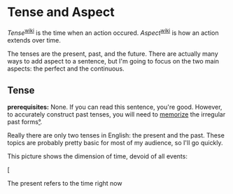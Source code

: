 # Tense and Aspect

_Tense_<sup>[wiki](https://en.wikipedia.org/wiki/Grammatical_tense)</sup> is 
the time when an action occured.
_Aspect_<sup>[wiki](https://en.wikipedia.org/wiki/Grammatical_aspect)</sup> is
how an action extends over time.

The tenses are the present, past, and the future. There are actually many ways
to add aspect to a sentence, but I'm going to focus on the two main aspects:
the perfect and the continuous.


## Tense

**prerequisites:** None. If you can read this sentence, you're good. However,
to accurately construct past tenses, you will need to [memorize](../tools.md#spaced-repition)
the irregular past forms[°](https://grammar.cl/Past/Irregular_Verbs_List.htm).

Really there are only two tenses in English: the present and the past. These
topics are probably pretty basic for most of my audience, so I'll go quickly.

This picture shows the dimension of time, devoid of all events:

[






The present refers to the time right now
